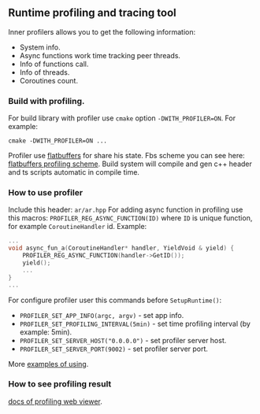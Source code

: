 ## Runtime profiling and tracing tool

Inner profilers allows you to get the following information:
* System info.
* Async functions work time tracking peer threads.
* Info of functions call.
* Info of threads.
* Coroutines count.


### Build with profiling.
For build library with profiler use `cmake` option `-DWITH_PROFILER=ON`.
For example:
```
cmake -DWITH_PROFILER=ON ...
```
Profiler use [flatbuffers](https://google.github.io/flatbuffers/) for share his state. 
Fbs scheme you can see here: [flatbuffers profiling scheme](../src/fbs/profiler_schema.fbs).
Build system will compile and gen c++ header and ts scripts automatic in compile time.

### How to use profiler
Include this header: `ar/ar.hpp`
For adding async function in profiling use this macros: `PROFILER_REG_ASYNC_FUNCTION(ID)` where `ID` is unique function, for example `CoroutineHandler` id. 
Example:
```c++
...
void async_fun_a(CoroutineHandler* handler, YieldVoid & yield) {
    PROFILER_REG_ASYNC_FUNCTION(handler->GetID());
    yield();
    ...
}
...
```

For configure profiler user this commands before `SetupRuntime()`:
* `PROFILER_SET_APP_INFO(argc, argv)` - set app info.
* `PROFILER_SET_PROFILING_INTERVAL(5min)` - set time profiling interval (by example: 5min).
* `PROFILER_SET_SERVER_HOST("0.0.0.0")` - set profiler server host.
* `PROFILER_SET_SERVER_PORT(9002)` - set profiler server port.

More [examples of using](../examples/profiler.cpp).

### How to see profiling result
[docs of profiling web viewer](../profiler-viewer/README.md).
